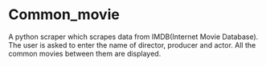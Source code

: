 # Common_movie

A python scraper which scrapes data from IMDB(Internet Movie Database). The user is asked to enter the name of director, producer and actor. All the common movies between them are displayed.
